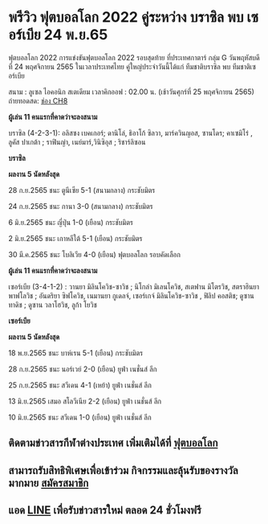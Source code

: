 # พรีวิว ฟุตบอลโลก 2022 คู่ระหว่าง บราซิล พบ เซอร์เบีย 24 พ.ย.65

ฟุตบอลโลก 2022 การแข่งขันฟุตบอลโลก 2022 รอบสุดท้าย ที่ประเทศกาตาร์ กลุ่ม G วันพฤหัสบดี ที่ 24 พฤศจิกายน 2565 ในเวลาประเทศไทย คู่ใหญ่ประจำวันนี้ได้แก่ ทีมชาติบราซิล พบ ทีมชาติเซอร์เบีย 

สนาม : ลูเซล ไอคอนิก สเตเดียม  เวลาคิกออฟ : 02.00 น. (เช้าวันศุกร์ที่ 25 พฤศจิกายน 2565) ถ่ายทอดสด:  [ช่อง CH8](https://member.ufa88s.info/register/?s=wwwufa88s&lang=th)

**ผู้เล่น 11 คนแรกที่คาดว่าจะลงสนาม**

บราซิล (4-2-3-1): อลิสซง เบคเกอร์; ดานิโล่, ธิอาโก้ ซิลวา, มาร์ควินญอส, ซานโดร; คาเซมิโร่ , ลูคัส ปาเกต้า ; ราฟินญ่า, เนย์มาร์,วินิซิอุส ; ริชาร์ลิซอน 

**บราซิล**

**ผลงาน 5 นัดหลังสุด**

28 ก.ย.2565 ชนะ ตูนีเซีย     5-1 (สนามกลาง) กระชับมิตร

24 ก.ย.2565  ชนะ กานา      3-0 (สนามกลาง) กระชับมิตร

6 มิ.ย.2565 ชนะ ญี่ปุ่น         1-0 (เยือน) กระชับมิตร

2 มิ.ย.2565 ชนะ เกาหลีใต้    5-1 (เยือน) กระชับมิตร

30 มี.ค.2565 ชนะ โบลิเวีย    4-0 (เยือน) ฟุตบอลโลก รอบคัดเลือก

**ผู้เล่น 11 คนแรกที่คาดว่าจะลงสนาม**

เซอร์เบีย (3-4-1-2) : วานยา มิลินโควิช-ซาวิช ; นิโกล่า มิเลนโควิช, สเตฟาน มิโตรวิช,  สตราฮินยา พาฟโลวิช ; อันดริยา ซิฟโควิช, เนมานยา กูเดลจ์, เซอร์เกจ์ มิลินโควิช-ซาวิช , ฟิลิป คอสติช; ดูซาน ทาดิช ; ดูซาน วลาโฮวิช, ลูก้า โยวิช

**เซอร์เบีย**

**ผลงาน 5 นัดหลังสุด**

18 พ.ย.2565  ชนะ บาห์เรน        5-1 (เยือน) กระชับมิตร

28 ก.ย.2565   ชนะ นอร์เวย์        2-0 (เยือน) ยูฟ่า เนชั่นส์ ลีก

25 ก.ย.2565   ชนะ สวีเดน         4-1 (เหย้า) ยูฟ่า เนชั่นส์ ลีก

13 มิ.ย.2565   เสมอ สโลวีเนีย    2-2 (เยือน) ยูฟ่า เนชั่นส์ ลีก

10  มิ.ย.2565   ชนะ สวีเดน        1-0 (เยือน) ยูฟ่า เนชั่นส์ ลีก

## ติดตามข่าวสารกีฬาต่างประเทศ เพิ่มเติมได้ที่ [ฟุตบอลโลก](https://www.ufa88s.info/)

## สามารถรับสิทธิพิเศษเพื่อเข้าร่วม กิจกรรมและลุ้นรับของรางวัลมากมาย [สมัครสมาชิก](https://member.ufa88s.info/register/?s=wwwufa88s&lang=th) 

## แอด [LINE](https://line.me/R/ti/p/@283xkvif) เพื่อรับข่าวสารใหม่ ตลอด 24 ชั่วโมงฟรี 

